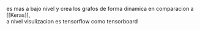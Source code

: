 


es mas a bajo nivel y crea los grafos de forma dinamica  en comparacion a  [[Keras]],  
a nivel visulizacion es tensorflow como tensorboard